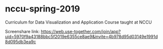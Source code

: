 # nccu-spring-2019
Curriculum for Data Visualization and Application Course taught at NCCU


Screenshare link: https://web.use-together.com/join/app?uid=5970f9a43188bbc5f2019e6355ce8ae9&invite=4b978d95d03149e1991d8d095db3ea9c